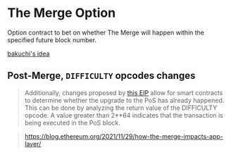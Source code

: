 # The Merge Option

Option contract to bet on whether The Merge will happen within the specified future block number.

[bakuchi's idea](https://twitter.com/0xbakuchi/status/1548565577899188224?s=20&t=gvbAaFbMDyPBq3i-BuwY-Q)

## Post-Merge, `DIFFICULTY` opcodes changes

> Additionally, changes proposed by [this EIP](https://eips.ethereum.org/EIPS/eip-4399) allow for smart contracts to determine whether the upgrade to the PoS has already happened. This can be done by analyzing the return value of the DIFFICULTY opcode. A value greater than 2\*\*64 indicates that the transaction is being executed in the PoS block.

> https://blog.ethereum.org/2021/11/29/how-the-merge-impacts-app-layer/
